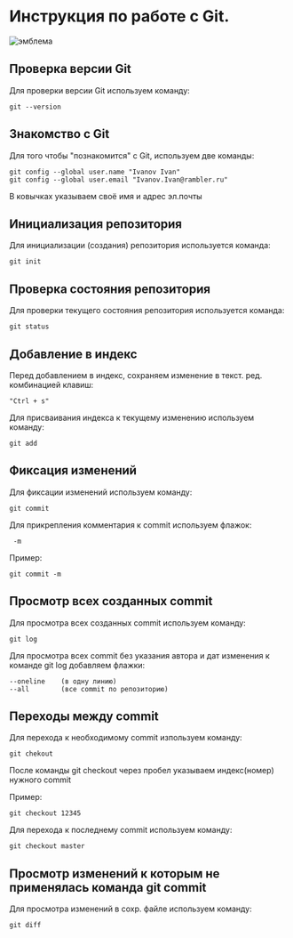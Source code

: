 # **Инструкция по работе с Git.**

![эмблема](git.jpg)

## Проверка версии Git

Для проверки версии Git используем команду:

    git --version

## Знакомство с Git

Для того чтобы "познакомится" с Git, используем две команды:

    git config --global user.name "Ivanov Ivan"
    git config --global user.email "Ivanov.Ivan@rambler.ru"

В ковычках указываем своё имя и адрес эл.почты     

## Инициализация репозитория

Для инициализации (создания) репозитория используется команда:

    git init

## Проверка состояния репозитория

Для проверки текущего состояния репозитория используется команда: 

    git status

## Добавление в индекс

Перед добавлением в индекс, сохраняем изменение в текст. ред. комбинацией клавиш: 
    
    "Ctrl + s"

Для присваивания индекса к текущему изменению используем команду:

    git add

## Фиксация изменений

Для фиксации изменений используем команду:

    git commit

Для прикрепления комментария к commit используем флажок:

     -m

Пример:

    git commit -m

## Просмотр всех созданных commit 

Для просмотра всех созданных commit используем команду:

    git log

Для просмотра всех commit без указания автора и дат изменения к команде git log добавляем флажки:

    --oneline    (в одну линию)
    --all        (все commit по репозиторию)

 ## Переходы между commit 

Для перехода к необходимому commit изпользуем команду:

    git chekout

После команды git checkout через пробел указываем индекс(номер) нужного commit

Пример:

    git checkout 12345

Для перехода к последнему commit используем команду:

    git checkout master

## Просмотр изменений к которым не применялась команда git commit

Для просмотра изменений в сохр. файле используем команду:

    git diff
